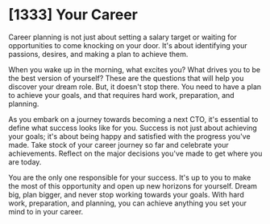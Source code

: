# [1333] Your Career

Career planning is not just about setting a salary target or waiting for opportunities to come knocking on your door. It's about identifying your passions, desires, and making a plan to achieve them.

When you wake up in the morning, what excites you? What drives you to be the best version of yourself? These are the questions that will help you discover your dream role. But, it doesn't stop there. You need to have a plan to achieve your goals, and that requires hard work, preparation, and planning.

As you embark on a journey towards becoming a next CTO, it's essential to define what success looks like for you. Success is not just about achieving your goals; it's about being happy and satisfied with the progress you've made. Take stock of your career journey so far and celebrate your achievements. Reflect on the major decisions you've made to get where you are today.

You are the only one responsible for your success. It's up to you to make the most of this opportunity and open up new horizons for yourself. Dream big, plan bigger, and never stop working towards your goals. With hard work, preparation, and planning, you can achieve anything you set your mind to in your career.

